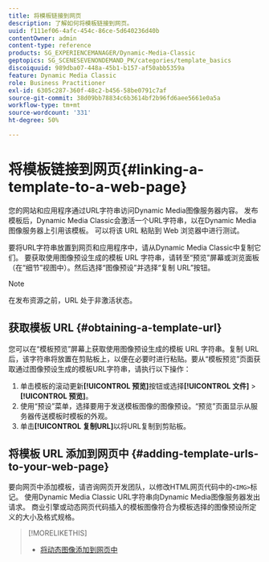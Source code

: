```yaml
---
title: 将模板链接到网页
description: 了解如何将模板链接到网页。
uuid: f111ef06-4afc-454c-86ce-5d640236d40b
contentOwner: admin
content-type: reference
products: SG_EXPERIENCEMANAGER/Dynamic-Media-Classic
geptopics: SG_SCENESEVENONDEMAND_PK/categories/template_basics
discoiquuid: 989dba07-448a-45b1-b157-af50abb5359a
feature: Dynamic Media Classic
role: Business Practitioner
exl-id: 6305c287-360f-48c2-b456-58be0791c7af
source-git-commit: 38d09bb78834c6b3614bf2b96fd6aee5661e0a5a
workflow-type: tm+mt
source-wordcount: '331'
ht-degree: 50%

---
```


# 将模板链接到网页{#linking-a-template-to-a-web-page}

您的网站和应用程序通过URL字符串访问Dynamic Media图像服务器内容。 发布模板后，Dynamic Media Classic会激活一个URL字符串，以在Dynamic Media图像服务器上引用该模板。 可以将该 URL 粘贴到 Web 浏览器中进行测试。

要将URL字符串放置到网页和应用程序中，请从Dynamic Media Classic中复制它们。 要获取使用图像预设生成的模板 URL 字符串，请转至“预览”屏幕或浏览面板（在“细节”视图中）。然后选择“图像预设”并选择“复制 URL”按钮。

>[!NOTE]
>
>在发布资源之前，URL 处于非激活状态。

## 获取模板 URL {#obtaining-a-template-url}

您可以在“模板预览”屏幕上获取使用图像预设生成的模板 URL 字符串。复制 URL 后，该字符串将放置在剪贴板上，以便在必要时进行粘贴。要从“模板预览”页面获取通过图像预设生成的模板URL字符串，请执行以下操作：

1. 单击模板的滚动更新&#x200B;**[!UICONTROL 预览]**&#x200B;按钮或选择&#x200B;**[!UICONTROL 文件]** > **[!UICONTROL 预览]**。
1. 使用“预设”菜单，选择要用于发送模板图像的图像预设。“预览”页面显示从服务器传送模板时模板的外观。
1. 单击&#x200B;**[!UICONTROL 复制URL]**&#x200B;以将URL复制到剪贴板。

## 将模板 URL 添加到网页中 {#adding-template-urls-to-your-web-page}

要向网页中添加模板，请咨询网页开发团队，以修改HTML网页代码中的`<IMG>`标记。 使用Dynamic Media Classic URL字符串向Dynamic Media图像服务器发出请求。 商业引擎或动态网页代码插入的模板图像符合为模板选择的图像预设所定义的大小及格式规格。

>[!MORELIKETHIS]
>
>* [将动态图像添加到网页中](linking-urls-web-application.md#adding_dynamic_images_to_your_web_page)

